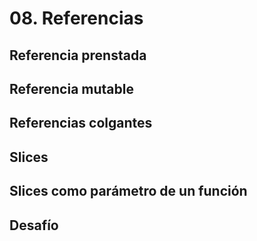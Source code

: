 # 08. Referencias

## Referencia prenstada

## Referencia mutable

## Referencias colgantes

## Slices

## Slices como parámetro de un función

## Desafío
